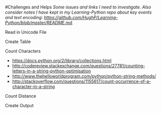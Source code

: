 #Challenges and Helps
_Some issues and links I need to investigate. Also consider notes I have kept in my Learning-Python repo about key events and text encoding: https://github.com/HughP/Learning-Python/blob/master/README.md._

Read in Unicode File

Create Table

Count Characters
* https://docs.python.org/2/library/collections.html
* http://codereview.stackexchange.com/questions/27781/counting-letters-in-a-string-python-optimisation
* http://www.thehelloworldprogram.com/python/python-string-methods/
* http://stackoverflow.com/questions/1155617/count-occurrence-of-a-character-in-a-string


Count Distance



Create Output



